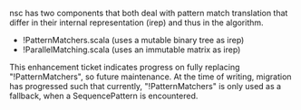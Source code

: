 nsc has two components that both deal with pattern match translation that differ in their internal representation (irep) and thus in the algorithm.
 * !PatternMatchers.scala (uses a mutable binary tree as irep)
 * !ParallelMatching.scala (uses an immutable matrix as irep)

This enhancement ticket indicates progress on fully replacing "!PatternMatchers", so future maintenance. At the time of writing, migration has progressed such that 
currently, "!PatternMatchers" is only used as a fallback, when a SequencePattern is encountered.

